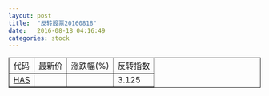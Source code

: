 ```yaml
---
layout: post
title:  "反转股票20160818"
date:   2016-08-18 04:16:49
categories: stock
---
```


<script type="text/javascript">
var stockList = []
stockList.push('gb_has');
</script>

<table border="1">
 <tr>
 <td>代码</td>
  <td>最新价</td>
  <td>涨跌幅(%)</td>
 <td>反转指数</td>
</tr>
  <tr id="has"><td><a href="http://stock.finance.sina.com.cn/usstock/quotes/HAS.html" target="_blank">HAS</a></td><td></td><td></td><td>3.125</td></tr>
</table>
